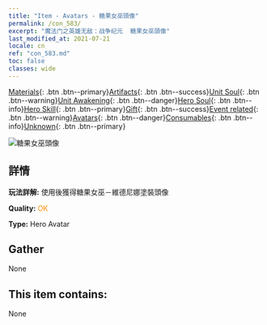 ```yaml
---
title: "Item - Avatars - 糖果女巫頭像"
permalink: /con_583/
excerpt: "魔法门之英雄无敌：战争纪元  糖果女巫頭像"
last_modified_at: 2021-07-21
locale: cn
ref: "con_583.md"
toc: false
classes: wide
---
```

 [Materials](/ItemsCN/){: .btn .btn--primary}[Artifacts](/ItemsCN/Artifacts/){: .btn .btn--success}[Unit Soul](/ItemsCN/UnitSoul/){: .btn .btn--warning}[Unit Awakening](/ItemsCN/UnitAwakening/){: .btn .btn--danger}[Hero Soul](/ItemsCN/HeroSoul/){: .btn .btn--info}[Hero Skill](/ItemsCN/HeroSkill/){: .btn .btn--primary}[Gift](/ItemsCN/Gift/){: .btn .btn--success}[Event related](/ItemsCN/Events/){: .btn .btn--warning}[Avatars](/ItemsCN/Avatars/){: .btn .btn--danger}[Consumables](/ItemsCN/Consumables/){: .btn .btn--info}[Unknown](/ItemsCN/Unknown/){: .btn .btn--primary}

 ![糖果女巫頭像](/images/h/h_Vidomina5.jpg)

## 詳情
 **玩法詳解:** 使用後獲得糖果女巫－維德尼娜塗裝頭像

 **Quality:** <span style="color: #FF8C00">OK</span>

 **Type:** Hero Avatar

## Gather

  None

## This item contains:

  None

